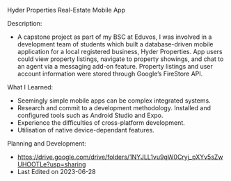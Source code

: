 Hyder Properties Real-Estate Mobile App

Description:
- A capstone project as part of my BSC at Eduvos, I was involved in a development team of students which built a database-driven mobile application for a local registered business, Hyder Properties. App users could view property listings, navigate to property showings, and chat to an agent via a messaging add-on feature. Property listings and user account information were stored through Google’s FireStore API.

What I Learned:
- Seemingly simple mobile apps can be complex integrated systems.
- Research and commit to a development methodology. Installed and configured tools such as Android Studio and Expo. 
- Experience the difficulties of cross-platform development.
- Utilisation of native device-dependant features.

Planning and Development:
 - https://drive.google.com/drive/folders/1NYJLL1vu9qW0Cryj_pXYv5sZwUHOOTLe?usp=sharing
 - Last Edited on 2023-06-28

